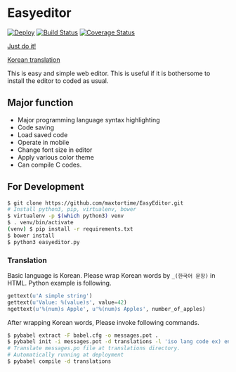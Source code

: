 # Easyeditor
[![Deploy](https://www.herokucdn.com/deploy/button.svg)](https://heroku.com/deploy?template=https://github.com/maxtortime/EasyEditor)
[![Build Status](https://travis-ci.org/maxtortime/EasyEditor.svg)](https://travis-ci.org/maxtortime/EasyEditor)
[![Coverage Status](https://coveralls.io/repos/github/maxtortime/EasyEditor/badge.svg)](https://coveralls.io/github/maxtortime/EasyEditor)

[Just do it!](http://easyeditor.herokuapp.com)

[Korean translation](https://github.com/maxtortime/EasyEditor/wiki/Korean-README)

This is easy and simple web editor.
This is useful if it is bothersome to install the editor to coded as usual.

## Major function
* Major programming language syntax highlighting
* Code saving
* Load saved code
* Operate in mobile
* Change font size in editor
* Apply various color theme
* Can compile C codes.

## For Development
```sh
$ git clone https://github.com/maxtortime/EasyEditor.git
# Install python3, pip, virtualenv, bower
$ virtualenv -p $(which python3) venv
$ . venv/bin/activate
(venv) $ pip install -r requirements.txt
$ bower install
$ python3 easyeditor.py
```

### Translation
Basic language is Korean. Please wrap Korean words by `_(한국어 문장)` in HTML.
Python example is following.
```python
gettext(u'A simple string')
gettext(u'Value: %(value)s', value=42)
ngettext(u'%(num)s Apple', u'%(num)s Apples', number_of_apples)
```
After wrapping Korean words, Please invoke following commands.
```sh
$ pybabel extract -F babel.cfg -o messages.pot .
$ pybabel init -i messages.pot -d translations -l 'iso lang code ex) en,ja'
# Translate messages.po file at translations directory.
# Automatically running at deployment
$ pybabel compile -d translations 
```
